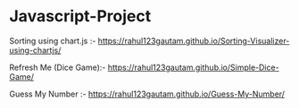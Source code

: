 # Javascript-Project
Sorting using chart.js :- https://rahul123gautam.github.io/Sorting-Visualizer-using-chartjs/

Refresh Me (Dice Game):- https://rahul123gautam.github.io/Simple-Dice-Game/

Guess My Number :- https://rahul123gautam.github.io/Guess-My-Number/
